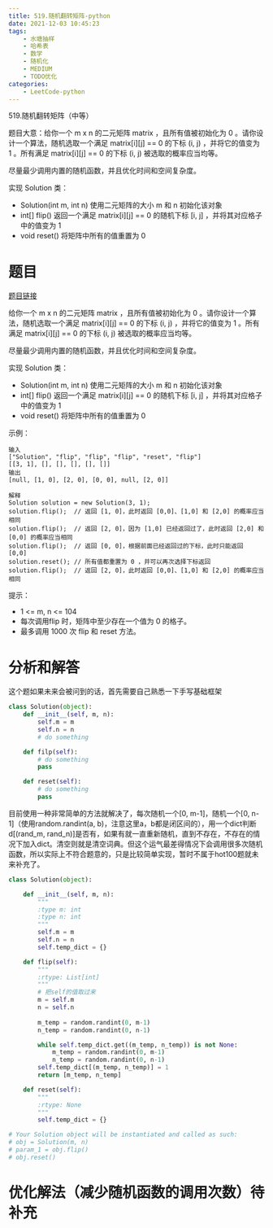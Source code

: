 ```yaml
---
title: 519.随机翻转矩阵-python
date: 2021-12-03 10:45:23
tags:
    - 水塘抽样
    - 哈希表
    - 数学
    - 随机化
    - MEDIUM
    - TODO优化
categories:
	- LeetCode-python
---
```


519.随机翻转矩阵（中等）

题目大意：给你一个 m x n 的二元矩阵 matrix ，且所有值被初始化为 0 。请你设计一个算法，随机选取一个满足 matrix[i][j] == 0 的下标 (i, j) ，并将它的值变为 1 。所有满足 matrix[i][j] == 0 的下标 (i, j) 被选取的概率应当均等。

尽量最少调用内置的随机函数，并且优化时间和空间复杂度。

实现 Solution 类：
- Solution(int m, int n) 使用二元矩阵的大小 m 和 n 初始化该对象
- int[] flip() 返回一个满足 matrix[i][j] == 0 的随机下标 [i, j] ，并将其对应格子中的值变为 1
- void reset() 将矩阵中所有的值重置为 0

<!--more-->

# 题目

[题目链接](https://leetcode-cn.com/problems/random-flip-matrix/)

给你一个 m x n 的二元矩阵 matrix ，且所有值被初始化为 0 。请你设计一个算法，随机选取一个满足 matrix[i][j] == 0 的下标 (i, j) ，并将它的值变为 1 。所有满足 matrix[i][j] == 0 的下标 (i, j) 被选取的概率应当均等。

尽量最少调用内置的随机函数，并且优化时间和空间复杂度。

实现 Solution 类：
- Solution(int m, int n) 使用二元矩阵的大小 m 和 n 初始化该对象
- int[] flip() 返回一个满足 matrix[i][j] == 0 的随机下标 [i, j] ，并将其对应格子中的值变为 1
- void reset() 将矩阵中所有的值重置为 0

示例：
```
输入
["Solution", "flip", "flip", "flip", "reset", "flip"]
[[3, 1], [], [], [], [], []]
输出
[null, [1, 0], [2, 0], [0, 0], null, [2, 0]]

解释
Solution solution = new Solution(3, 1);
solution.flip();  // 返回 [1, 0]，此时返回 [0,0]、[1,0] 和 [2,0] 的概率应当相同
solution.flip();  // 返回 [2, 0]，因为 [1,0] 已经返回过了，此时返回 [2,0] 和 [0,0] 的概率应当相同
solution.flip();  // 返回 [0, 0]，根据前面已经返回过的下标，此时只能返回 [0,0]
solution.reset(); // 所有值都重置为 0 ，并可以再次选择下标返回
solution.flip();  // 返回 [2, 0]，此时返回 [0,0]、[1,0] 和 [2,0] 的概率应当相同
```

提示：
- 1 <= m, n <= 104
- 每次调用flip 时，矩阵中至少存在一个值为 0 的格子。
- 最多调用 1000 次 flip 和 reset 方法。

# 分析和解答

这个题如果未来会被问到的话，首先需要自己熟悉一下手写基础框架
```python
class Solution(object):
    def __init__(self, m, n):
        self.m = m
        self.n = n
        # do something

    def filp(self):
        # do something
        pass

    def reset(self):
        # do something
        pass
```

目前使用一种非常简单的方法就解决了，每次随机一个[0, m-1]，随机一个[0, n-1]（使用random.randint(a, b)，注意这里a，b都是闭区间的），用一个dict判断d[(rand_m, rand_n)]是否有，如果有就一直重新随机，直到不存在，不存在的情况下加入dict。清空则就是清空词典。但这个运气最差得情况下会调用很多次随机函数，所以实际上不符合题意的，只是比较简单实现，暂时不属于hot100题就未来补充了。
```python
class Solution(object):

    def __init__(self, m, n):
        """
        :type m: int
        :type n: int
        """
        self.m = m
        self.n = n
        self.temp_dict = {}

    def flip(self):
        """
        :rtype: List[int]
        """
        # 把self的值取过来
        m = self.m
        n = self.n
        
        m_temp = random.randint(0, m-1)
        n_temp = random.randint(0, n-1)

        while self.temp_dict.get((m_temp, n_temp)) is not None:
            m_temp = random.randint(0, m-1)
            n_temp = random.randint(0, n-1)
        self.temp_dict[(m_temp, n_temp)] = 1
        return [m_temp, n_temp]

    def reset(self):
        """
        :rtype: None
        """
        self.temp_dict = {}

# Your Solution object will be instantiated and called as such:
# obj = Solution(m, n)
# param_1 = obj.flip()
# obj.reset()
```


# 优化解法（减少随机函数的调用次数）待补充